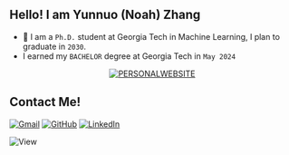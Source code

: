 ## Hello! I am Yunnuo (Noah) Zhang

- :school: I am a  `Ph.D.` student at Georgia Tech in Machine Learning, I plan to graduate  in `2030`.
- I earned my `BACHELOR` degree at Georgia Tech in `May 2024`

<p align="center">
	<a href="https://noahzhang.com"><img img src="https://img.shields.io/badge/-PERSONAL_WEBSITE-lightgrey" alt="PERSONALWEBSITE"/></a>



## Contact Me!
<p align="left">
	<a href="mailto:yzhang3563@gatech.edu"><img img src="https://img.shields.io/badge/gmail-%23EA4335.svg?style=plastic&logo=gmail&logoColor=white" alt="Gmail"/></a>
	<a href="https://github.com/NoahZhang1"><img src="https://img.shields.io/badge/github-%23181717.svg?style=plastic&logo=github&logoColor=white" alt="GitHub"/></a>
	<a href="https://www.linkedin.com/in/yunnuozhang/"><img src="https://img.shields.io/badge/linkedin-%230A66C2.svg?style=plastic&logo=linkedin&logoColor=white" alt="LinkedIn"/></a>
</p>

![View](https://komarev.com/ghpvc/?username=NoahZhang1)
